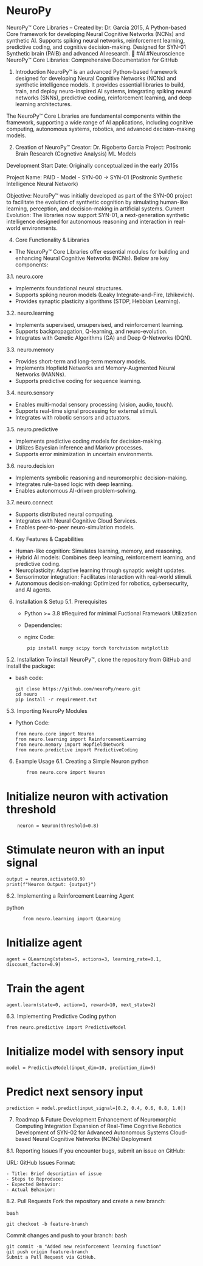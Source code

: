 # NeuroPy
NeuroPy™ Core Libraries – Created by: Dr. Garcia 2015, A Python-based Core framework for developing Neural Cognitive Networks (NCNs) and synthetic AI. Supports spiking neural networks, reinforcement learning, predictive coding, and cognitive decision-making. Designed for SYN-01 Synthetic brain (PAIB) and advanced AI research. 🚀 #AI #Neuroscience
NeuroPy™ Core Libraries: Comprehensive Documentation for GitHub

1. Introduction
NeuroPy™ is an advanced Python-based framework designed for developing Neural Cognitive Networks (NCNs) and synthetic intelligence models. It provides essential libraries to build, train, and deploy neuro-inspired AI systems, integrating spiking neural networks (SNNs), predictive coding, reinforcement learning, and deep learning architectures.

The NeuroPy™ Core Libraries are fundamental components within the framework, supporting a wide range of AI applications, including cognitive computing, autonomous systems, robotics, and advanced decision-making models.

2. Creation of NeuroPy™
  Creator: Dr. Rigoberto Garcia
  Project: Positronic Brain Research (Cognetive Analysis) ML Models

  Development Start Date: Originally conceptualized in the early 2015s
  
  Project Name: PAID - Model - SYN-00 → SYN-01 (Positronic Synthetic Intelligence Neural Network)
  
  Objective: NeuroPy™ was initially developed as part of the SYN-00 project to facilitate the evolution of synthetic cognition by simulating human-like learning, perception, and decision-making in artificial systems.
  Current Evolution: The libraries now support SYN-01, a next-generation synthetic intelligence designed for autonomous reasoning and interaction in real-world environments.

4. Core Functionality & Libraries
  - The NeuroPy™ Core Libraries offer essential modules for building and enhancing Neural Cognitive Networks (NCNs). Below are key components:

3.1. neuro.core
  - Implements foundational neural structures.
  - Supports spiking neuron models (Leaky Integrate-and-Fire, Izhikevich).
  - Provides synaptic plasticity algorithms (STDP, Hebbian Learning).

3.2. neuro.learning
  - Implements supervised, unsupervised, and reinforcement learning.
  - Supports backpropagation, Q-learning, and neuro-evolution.
  - Integrates with Genetic Algorithms (GA) and Deep Q-Networks (DQN).

3.3. neuro.memory
  - Provides short-term and long-term memory models.
  - Implements Hopfield Networks and Memory-Augmented Neural Networks (MANNs).
  - Supports predictive coding for sequence learning.

3.4. neuro.sensory
  - Enables multi-modal sensory processing (vision, audio, touch).
  - Supports real-time signal processing for external stimuli.
 - Integrates with robotic sensors and actuators.

3.5. neuro.predictive
  - Implements predictive coding models for decision-making.
  - Utilizes Bayesian inference and Markov processes.
  - Supports error minimization in uncertain environments.

3.6. neuro.decision
  - Implements symbolic reasoning and neuromorphic decision-making.
  - Integrates rule-based logic with deep learning.
  - Enables autonomous AI-driven problem-solving.

3.7. neuro.connect
  - Supports distributed neural computing.
  - Integrates with Neural Cognitive Cloud Services.
  - Enables peer-to-peer neuro-simulation models.

4. Key Features & Capabilities
  - Human-like cognition: Simulates learning, memory, and reasoning.
  - Hybrid AI models: Combines deep learning, reinforcement learning, and predictive coding.
  - Neuroplasticity: Adaptive learning through synaptic weight updates.
  - Sensorimotor integration: Facilitates interaction with real-world stimuli.
  - Autonomous decision-making: Optimized for robotics, cybersecurity, and AI agents.

6. Installation & Setup
  5.1. Prerequisites
    - Python >= 3.8 #Required for minimal Fuctional Framework Utilization
      
    - Dependencies:

    - nginx Code:
      
           pip install numpy scipy torch torchvision matplotlib

5.2. Installation
  To install NeuroPy™, clone the repository from GitHub and install the package:
  
  - bash code:

        git close https://github.com/neuroPy/neuro.git
        cd neuro
        pip install -r requirement.txt


5.3. Importing NeuroPy Modules

  - Python Code:
    
        from neuro.core import Neuron
        from neuro.learning import ReinforcementLearning
        from neuro.memory import HopfieldNetwork
        from neuro.predictive import PredictiveCoding

6. Example Usage
  6.1. Creating a Simple Neuron
    python

           from neuro.core import Neuron

# Initialize neuron with activation threshold

        neuron = Neuron(threshold=0.8)

# Stimulate neuron with an input signal
    output = neuron.activate(0.9)
    print(f"Neuron Output: {output}")

6.2. Implementing a Reinforcement Learning Agent

python


          from neuro.learning import QLearning

# Initialize agent
    agent = QLearning(states=5, actions=3, learning_rate=0.1, discount_factor=0.9)

# Train the agent
    agent.learn(state=0, action=1, reward=10, next_state=2)  
    
6.3. Implementing Predictive Coding
python

    from neuro.predictive import PredictiveModel

# Initialize model with sensory input
    model = PredictiveModel(input_dim=10, prediction_dim=5)

# Predict next sensory input
    prediction = model.predict(input_signal=[0.2, 0.4, 0.6, 0.8, 1.0])

7. Roadmap & Future Development
Enhancement of Neuromorphic Computing Integration
Expansion of Real-Time Cognitive Robotics
Development of SYN-02 for Advanced Autonomous Systems
Cloud-based Neural Cognitive Networks (NCNs) Deployment

8.1. Reporting Issues
If you encounter bugs, submit an issue on GitHub:

URL: GitHub Issues
Format:

    - Title: Brief description of issue
    - Steps to Reproduce:
    - Expected Behavior:
    - Actual Behavior:

8.2. Pull Requests
Fork the repository and create a new branch:

bash

    git checkout -b feature-branch

Commit changes and push to your branch:
bash

    git commit -m "Added new reinforcement learning function"
    git push origin feature-branch
    Submit a Pull Request via GitHub.
